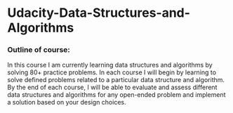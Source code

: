 # Udacity-Data-Structures-and-Algorithms

### Outline of course:
In this course I am currently learning data structures and algorithms by solving 80+ practice problems. In each course I will begin by learning to solve defined problems related to a particular data structure and algorithm. By the end of each course, I will be able to evaluate and assess different data structures and algorithms for any open-ended problem and implement a solution based on your design choices.


